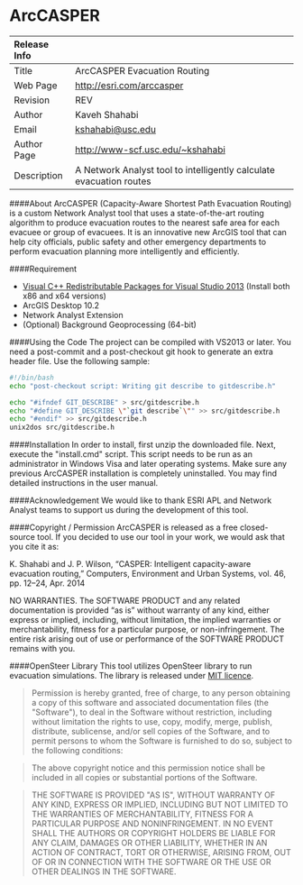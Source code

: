 ﻿ArcCASPER
=========

| Release Info |                                                                     |
|:-------------| :-------------------------------------------------------------------|
| Title        | ArcCASPER Evacuation Routing                                        |
| Web Page     | http://esri.com/arccasper                                           |
| Revision     | REV                                                   |
| Author       | Kaveh Shahabi                                                       |
| Email        | kshahabi@usc.edu                                                    |
| Author Page  | http://www-scf.usc.edu/~kshahabi                                    |
| Description  | A Network Analyst tool to intelligently calculate evacuation routes |

####About
ArcCASPER (Capacity-Aware Shortest Path Evacuation Routing) is a custom Network Analyst tool that uses a state-of-the-art routing algorithm to produce evacuation routes to the nearest safe area for each evacuee or group of evacuees. It is an innovative new ArcGIS tool that can help city officials, public safety and other emergency departments to perform evacuation planning more intelligently and efficiently.

####Requirement
 - [Visual C++ Redistributable Packages for Visual Studio 
2013](http://www.microsoft.com/en-us/download/details.aspx?id=40784) (Install both x86 and x64 versions)
 - ArcGIS Desktop 10.2
 - Network Analyst Extension
 - (Optional) Background Geoprocessing (64-bit)

####Using the Code
The project can be compiled with VS2013 or later. You need a post-commit and a post-checkout git hook to generate an extra header file. Use the following sample:

```bash
#!/bin/bash
echo "post-checkout script: Writing git describe to gitdescribe.h"

echo "#ifndef GIT_DESCRIBE" > src/gitdescribe.h
echo "#define GIT_DESCRIBE \"`git describe`\"" >> src/gitdescribe.h
echo "#endif" >> src/gitdescribe.h
unix2dos src/gitdescribe.h
```

####Installation
In order to install, first unzip the downloaded file.  Next, execute the "install.cmd" script.  This script needs to be run as an administrator in Windows Visa and later operating systems.  Make sure any previous ArcCASPER installation is completely uninstalled.  You may find detailed instructions in the user manual.

####Acknowledgement
We would like to thank ESRI APL and Network Analyst teams to support us during the development of this tool.

####Copyright / Permission
ArcCASPER is released as a free closed-source tool.
If you decided to use our tool in your work, we would ask that you cite it as:

K. Shahabi and J. P. Wilson, “CASPER: Intelligent capacity-aware evacuation routing,” Computers, Environment and Urban Systems, vol. 46, pp. 12–24, Apr. 2014

NO WARRANTIES.  The SOFTWARE PRODUCT and any related documentation is provided “as is” without warranty of any kind, either express or implied, including, without limitation, the implied warranties or merchantability, fitness for a particular purpose, or non-infringement. The entire risk arising out of use or performance of the SOFTWARE PRODUCT remains with you.

####OpenSteer Library
This tool utilizes OpenSteer library to run evacuation simulations. The library is released under [MIT licence](http://opensource.org/licenses/mit-license.php).
> Permission is hereby granted, free of charge, to any person obtaining a copy of this software and associated documentation files (the "Software"), to deal in the Software without restriction, including without limitation the rights to use, copy, modify, merge, publish, distribute, sublicense, and/or sell copies of the Software, and to permit persons to whom the Software is furnished to do so, subject to the following conditions:

> The above copyright notice and this permission notice shall be included in all copies or substantial portions of the Software.

> THE SOFTWARE IS PROVIDED "AS IS", WITHOUT WARRANTY OF ANY KIND, EXPRESS OR IMPLIED, INCLUDING BUT NOT LIMITED TO THE WARRANTIES OF MERCHANTABILITY, FITNESS FOR A PARTICULAR PURPOSE AND NONINFRINGEMENT. IN NO EVENT SHALL THE AUTHORS OR COPYRIGHT HOLDERS BE LIABLE FOR ANY CLAIM, DAMAGES OR OTHER LIABILITY, WHETHER IN AN ACTION OF CONTRACT, TORT OR OTHERWISE, ARISING FROM, OUT OF OR IN CONNECTION WITH THE SOFTWARE OR THE USE OR OTHER DEALINGS IN THE SOFTWARE.
